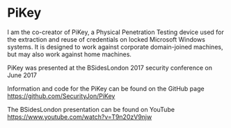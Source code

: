 # PiKey

I am the co-creator of PiKey, a Physical Penetration Testing device used for the extraction and reuse of credentials on locked Microsoft Windows systems. It is designed to work against corporate domain-joined machines, but may also work against home machines.

PiKey was presented at the BSidesLondon 2017 security conference on June 2017

Information and code for the PiKey can be found on the GitHub page
https://github.com/SecurityJon/PiKey

The BSidesLondon presentation can be found on YouTube
https://www.youtube.com/watch?v=T9n20zV9njw

